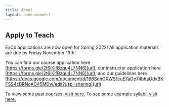 ```yaml
---
title: About
layout: announcement
---
```

## Apply to Teach

ExCo applications are now open for Spring 2022! All application materials are due by Friday November 19th! 

You can find our course application here [https://forms.gle/2t6iKifBzqu4L7NN6](url), our instructor application here [https://forms.gle/2t6iKifBzqu4L7NN6](url), and our guidelines here [https://docs.google.com/document/d/196SqnGXWS1cuE7aOe74hhaOdvBKFSS4cBRNoAO45MDw/edit?usp=sharing](url) 


To view some past courses, <a href="/resources/oldcourses">visit here.</a> To see some example syllabi, <a href="/teach/syllabi">visit here.</a></p>
